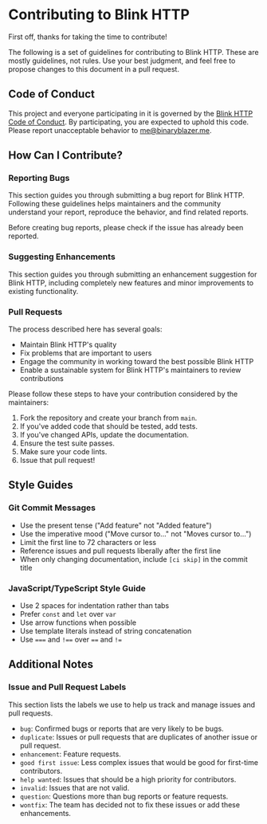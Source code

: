 # Contributing to Blink HTTP

First off, thanks for taking the time to contribute!

The following is a set of guidelines for contributing to Blink HTTP. These are mostly guidelines, not rules. Use your best judgment, and feel free to propose changes to this document in a pull request.

## Code of Conduct

This project and everyone participating in it is governed by the [Blink HTTP Code of Conduct](CODE_OF_CONDUCT.md). By participating, you are expected to uphold this code. Please report unacceptable behavior to [me@binaryblazer.me](mailto:me@binaryblazer.me).

## How Can I Contribute?

### Reporting Bugs

This section guides you through submitting a bug report for Blink HTTP. Following these guidelines helps maintainers and the community understand your report, reproduce the behavior, and find related reports.

Before creating bug reports, please check if the issue has already been reported.

### Suggesting Enhancements

This section guides you through submitting an enhancement suggestion for Blink HTTP, including completely new features and minor improvements to existing functionality. 

### Pull Requests

The process described here has several goals:

- Maintain Blink HTTP's quality
- Fix problems that are important to users
- Engage the community in working toward the best possible Blink HTTP
- Enable a sustainable system for Blink HTTP's maintainers to review contributions

Please follow these steps to have your contribution considered by the maintainers:

1. Fork the repository and create your branch from `main`.
2. If you've added code that should be tested, add tests.
3. If you've changed APIs, update the documentation.
4. Ensure the test suite passes.
5. Make sure your code lints.
6. Issue that pull request!

## Style Guides

### Git Commit Messages

- Use the present tense ("Add feature" not "Added feature")
- Use the imperative mood ("Move cursor to..." not "Moves cursor to...")
- Limit the first line to 72 characters or less
- Reference issues and pull requests liberally after the first line
- When only changing documentation, include `[ci skip]` in the commit title

### JavaScript/TypeScript Style Guide

- Use 2 spaces for indentation rather than tabs
- Prefer `const` and `let` over `var`
- Use arrow functions when possible
- Use template literals instead of string concatenation
- Use `===` and `!==` over `==` and `!=`

## Additional Notes

### Issue and Pull Request Labels

This section lists the labels we use to help us track and manage issues and pull requests.

- `bug`: Confirmed bugs or reports that are very likely to be bugs.
- `duplicate`: Issues or pull requests that are duplicates of another issue or pull request.
- `enhancement`: Feature requests.
- `good first issue`: Less complex issues that would be good for first-time contributors.
- `help wanted`: Issues that should be a high priority for contributors.
- `invalid`: Issues that are not valid.
- `question`: Questions more than bug reports or feature requests.
- `wontfix`: The team has decided not to fix these issues or add these enhancements.
